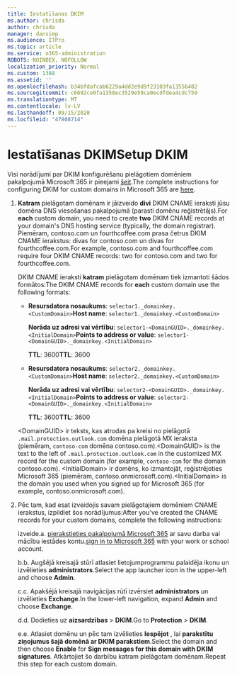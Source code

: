```yaml
---
title: Iestatīšanas DKIM
ms.author: chrisda
author: chrisda
manager: dansimp
ms.audience: ITPro
ms.topic: article
ms.service: o365-administration
ROBOTS: NOINDEX, NOFOLLOW
localization_priority: Normal
ms.custom: 1388
ms.assetid: ''
ms.openlocfilehash: b34bfdafcab6229a4dd2e9d9f23103fa13556482
ms.sourcegitcommit: c6692ce0fa1358ec3529e59ca0ecdfdea4cdc759
ms.translationtype: MT
ms.contentlocale: lv-LV
ms.lasthandoff: 09/15/2020
ms.locfileid: "47808714"
---
```

# <a name="setup-dkim"></a><span data-ttu-id="53546-102">Iestatīšanas DKIM</span><span class="sxs-lookup"><span data-stu-id="53546-102">Setup DKIM</span></span>

<span data-ttu-id="53546-103">Visi norādījumi par DKIM konfigurēšanu pielāgotiem domēniem pakalpojumā Microsoft 365 ir pieejami [šeit](https://docs.microsoft.com/microsoft-365/security/office-365-security/use-dkim-to-validate-outbound-email#steps-you-need-to-do-to-manually-set-up-dkim).</span><span class="sxs-lookup"><span data-stu-id="53546-103">The complete instructions for configuring DKIM for custom domains in Microsoft 365 are [here](https://docs.microsoft.com/microsoft-365/security/office-365-security/use-dkim-to-validate-outbound-email#steps-you-need-to-do-to-manually-set-up-dkim).</span></span>

1. <span data-ttu-id="53546-104">**Katram** pielāgotam domēnam ir jāizveido **divi** DKIM CNAME ieraksti jūsu domēna DNS viesošanas pakalpojumā (parasti domēnu reģistrētājs).</span><span class="sxs-lookup"><span data-stu-id="53546-104">For **each** custom domain, you need to create **two** DKIM CNAME records at your domain's DNS hosting service (typically, the domain registrar).</span></span> <span data-ttu-id="53546-105">Piemēram, contoso.com un fourthcoffee.com prasa četrus DKIM CNAME ierakstus: divas for contoso.com un divas for fourthcoffee.com.</span><span class="sxs-lookup"><span data-stu-id="53546-105">For example, contoso.com and fourthcoffee.com require four DKIM CNAME records: two for contoso.com and two for fourthcoffee.com.</span></span>

   <span data-ttu-id="53546-106">DKIM CNAME ieraksti **katram** pielāgotam domēnam tiek izmantoti šādos formātos:</span><span class="sxs-lookup"><span data-stu-id="53546-106">The DKIM CNAME records for **each** custom domain use the following formats:</span></span>

   - <span data-ttu-id="53546-107">**Resursdatora nosaukums**: `selector1._domainkey.<CustomDomain>`</span><span class="sxs-lookup"><span data-stu-id="53546-107">**Host name**: `selector1._domainkey.<CustomDomain>`</span></span>

     <span data-ttu-id="53546-108">**Norāda uz adresi vai vērtību**: `selector1-<DomainGUID>._domainkey.<InitialDomain>`</span><span class="sxs-lookup"><span data-stu-id="53546-108">**Points to address or value**: `selector1-<DomainGUID>._domainkey.<InitialDomain>`</span></span>

     <span data-ttu-id="53546-109">**TTL**: 3600</span><span class="sxs-lookup"><span data-stu-id="53546-109">**TTL**: 3600</span></span>

   - <span data-ttu-id="53546-110">**Resursdatora nosaukums**: `selector2._domainkey.<CustomDomain>`</span><span class="sxs-lookup"><span data-stu-id="53546-110">**Host name**: `selector2._domainkey.<CustomDomain>`</span></span>

     <span data-ttu-id="53546-111">**Norāda uz adresi vai vērtību**: `selector2-<DomainGUID>._domainkey.<InitialDomain>`</span><span class="sxs-lookup"><span data-stu-id="53546-111">**Points to address or value**: `selector2-<DomainGUID>._domainkey.<InitialDomain>`</span></span>

     <span data-ttu-id="53546-112">**TTL**: 3600</span><span class="sxs-lookup"><span data-stu-id="53546-112">**TTL**: 3600</span></span>

   <span data-ttu-id="53546-113">\<DomainGUID\> ir teksts, kas atrodas pa kreisi no pielāgotā `.mail.protection.outlook.com` domēna pielāgotā MX ieraksta (piemēram, `contoso-com` domēna contoso.com).</span><span class="sxs-lookup"><span data-stu-id="53546-113">\<DomainGUID\> is the text to the left of `.mail.protection.outlook.com` in the customized MX record for the custom domain (for example, `contoso-com` for the domain contoso.com).</span></span> <span data-ttu-id="53546-114">\<InitialDomain\> ir domēns, ko izmantojāt, reģistrējoties Microsoft 365 (piemēram, contoso.onmicrosoft.com).</span><span class="sxs-lookup"><span data-stu-id="53546-114">\<InitialDomain\> is the domain you used when you signed up for Microsoft 365 (for example, contoso.onmicrosoft.com).</span></span>

2. <span data-ttu-id="53546-115">Pēc tam, kad esat izveidojis savam pielāgotajiem domēniem CNAME ierakstus, izpildiet šos norādījumus:</span><span class="sxs-lookup"><span data-stu-id="53546-115">After you've created the CNAME records for your custom domains, complete the following instructions:</span></span>

   <span data-ttu-id="53546-116">izveide.</span><span class="sxs-lookup"><span data-stu-id="53546-116">a.</span></span> <span data-ttu-id="53546-117">[pierakstieties pakalpojumā Microsoft 365](https://support.office.microsoft.com/article/e9eb7d51-5430-4929-91ab-6157c5a050b4) ar savu darba vai mācību iestādes kontu.</span><span class="sxs-lookup"><span data-stu-id="53546-117">[sign in to Microsoft 365](https://support.office.microsoft.com/article/e9eb7d51-5430-4929-91ab-6157c5a050b4) with your work or school account.</span></span>

   <span data-ttu-id="53546-118">b.</span><span class="sxs-lookup"><span data-stu-id="53546-118">b.</span></span> <span data-ttu-id="53546-119">Augšējā kreisajā stūrī atlasiet lietojumprogrammu palaidēja ikonu un izvēlieties **administrators**.</span><span class="sxs-lookup"><span data-stu-id="53546-119">Select the app launcher icon in the upper-left and choose **Admin**.</span></span>

   <span data-ttu-id="53546-120">c.</span><span class="sxs-lookup"><span data-stu-id="53546-120">c.</span></span> <span data-ttu-id="53546-121">Apakšējā kreisajā navigācijas rūtī izvērsiet **administrators** un izvēlieties **Exchange**.</span><span class="sxs-lookup"><span data-stu-id="53546-121">In the lower-left navigation, expand **Admin** and choose **Exchange**.</span></span>

   <span data-ttu-id="53546-122">d.</span><span class="sxs-lookup"><span data-stu-id="53546-122">d.</span></span> <span data-ttu-id="53546-123">Dodieties uz **aizsardzības**  >  **DKIM**.</span><span class="sxs-lookup"><span data-stu-id="53546-123">Go to **Protection** > **DKIM**.</span></span>

   <span data-ttu-id="53546-124">e.</span><span class="sxs-lookup"><span data-stu-id="53546-124">e.</span></span> <span data-ttu-id="53546-125">Atlasiet domēnu un pēc tam izvēlieties **Iespējot** , lai **parakstītu ziņojumus šajā domēnā ar DKIM parakstiem**.</span><span class="sxs-lookup"><span data-stu-id="53546-125">Select the domain and then choose **Enable** for **Sign messages for this domain with DKIM signatures**.</span></span> <span data-ttu-id="53546-126">Atkārtojiet šo darbību katram pielāgotam domēnam.</span><span class="sxs-lookup"><span data-stu-id="53546-126">Repeat this step for each custom domain.</span></span>
